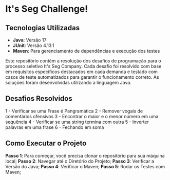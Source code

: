 
# It's Seg Challenge!

## Tecnologias Utilizadas
- **Java**: Versão 17
- **JUnit**: Versão 4.13.1
- **Maven**: Para gerenciamento de dependências e execução dos testes

Este repositório contém a resolução dos desafios de programação para o processo seletivo It's Seg Company. Cada desafio foi resolvido com base em requisitos específicos destacados em cada demanda e testado com casos de teste automatizados para garantir o funcionamento correto. As soluções foram desenvolvidas utilizando a linguagem Java.

## Desafios Resolvidos
1 - Verificar se uma Frase é Pangramática
2 - Remover vogais de comentários ofensivos
3 - Encontrar o maior e o menor número em uma sequência
4 - Verificar se uma string termina com outra
5 - Inverter palavras em uma frase
6 - Fechando em soma
   
## Como Executar o Projeto
**Passo 1**: Para começar, você precisa clonar o repositório para sua máquina local;
**Passo 2**: Navegar até o Diretório do Projeto;
**Passo 3**: Verificar a Versão do Java;
**Passo 4**: Verificar o Maven;
**Passo 5**: Rodar os Testes com Maven;
